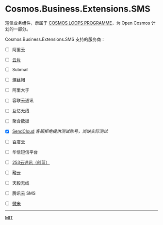 # Cosmos.Business.Extensions.SMS

短信业务组件，隶属于 [COSMOS LOOPS PROGRAMME](https://github.com/CosmosLoops)，为 Open Cosmos 计划的一部分。

Cosmos.Business.Extensions.SMS 支持的服务商：

+ [ ] 阿里云
+ [ ] [云片](https://www.yunpian.com/)
+ [ ] Submail
+ [ ] 螺丝帽
+ [ ] 阿里大于
+ [ ] 容联云通讯
+ [ ] 互亿无线
+ [ ] 聚合数据
+ [x] [SendCloud](https://www.sendcloud.net/) *客服拒绝提供测试账号，尚缺实际测试*
+ [ ] 百度云
+ [ ] 华信短信平台
+ [ ] [253云通讯（创蓝）](https://www.253.com/)
+ [ ] 融云
+ [ ] 天毅无线
+ [ ] 腾讯云 SMS
+ [ ] [微米](https://www.weimi.cc)


* * *

[MIT](https://mit-license.org/)